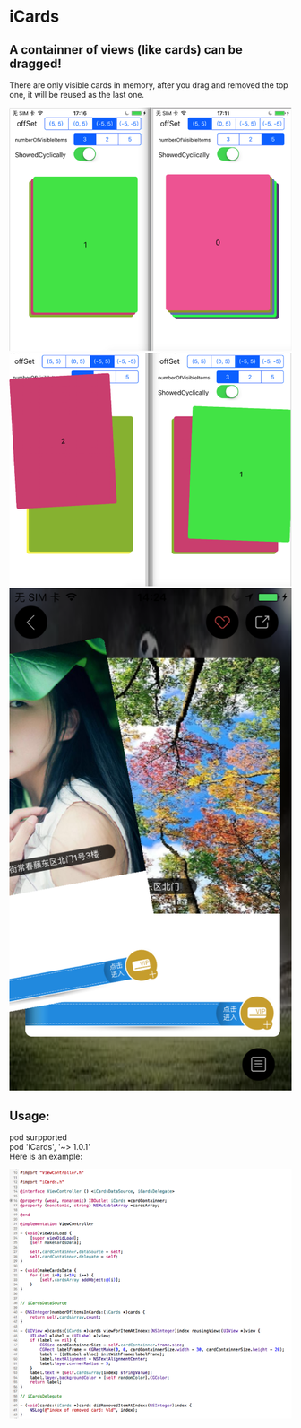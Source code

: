 # iCards
A containner of views (like cards) can be dragged!
---

There are only visible cards in memory, after you drag and removed the top one, it will be reused as the last one.<br>

![iCards](https://github.com/DingHub/ScreenShots/blob/master/0.png)
![iCards](https://github.com/DingHub/ScreenShots/blob/master/1.png)
![iCards](https://github.com/DingHub/ScreenShots/blob/master/16.png)

Usage:
---
pod surpported<br>
pod 'iCards', '~> 1.0.1'<br>
Here is an example:<br>

![iCards](https://github.com/DingHub/ScreenShots/blob/master/2.png)

